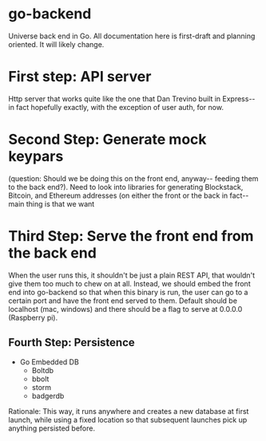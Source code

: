 # go-backend

Universe back end in Go.  All documentation here is first-draft and planning oriented.  It will likely change.  

# First step: API server
Http server that works quite like the one that Dan Trevino built in Express-- in fact hopefully exactly, with the exception of user auth, for now.  

# Second Step:  Generate mock keypars
(question: Should we be doing this on the front end, anyway-- feeding them to the back end?).  Need to look into libraries for generating Blockstack, Bitcoin, and Ethereum addresses (on either the front or the back in fact-- main thing is that we want 

# Third Step: Serve the front end from the back end

When the user runs this, it shouldn't be just a plain REST API, that wouldn't give them too much to chew on at all.  Instead, we should embed the front end into go-backend so that when this binary is run, the user can go to a certain port and have the front end served to them.  Default should be localhost (mac, windows) and there should be a flag to serve at 0.0.0.0 (Raspberry pi).  


## Fourth Step: Persistence
* Go Embedded DB
  * Boltdb
  * bbolt
  * storm
  * badgerdb
  
Rationale: This way, it runs anywhere and creates a new database at first launch, while using a fixed location so that subsequent launches pick up anything persisted before.
